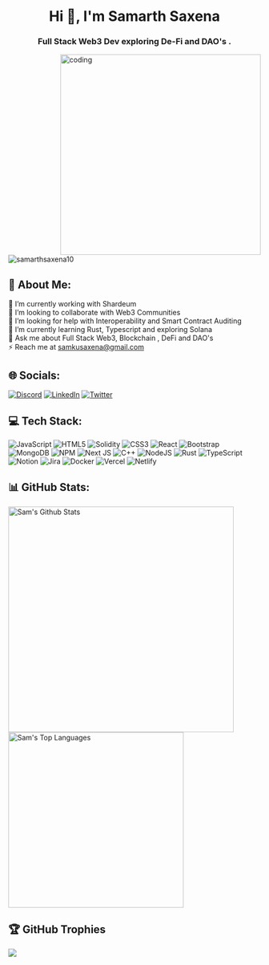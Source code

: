  <h1 align="center">Hi <g-emoji class="g-emoji" alias="wave" fallback-src="https://github.githubassets.com/images/icons/emoji/unicode/1f44b.png">👋</g-emoji>,  I'm Samarth Saxena</h1>
<h3 align="center">Full Stack Web3 Dev exploring De-Fi and DAO's .</h3>

<img align = "right" alt = coding man width = "400px" src="https://media2.giphy.com/media/qgQUggAC3Pfv687qPC/giphy.gif?cid=ecf05e47f0af47edseaysj8x2nmu22sd7cp99nuoa73be9g7&rid=giphy.gif&ct=g">

<p align="left"> <img src="https://komarev.com/ghpvc/?username=samarthsaxena10&label=Profile%20views&color=0e75b6&style=flat" alt="samarthsaxena10" /> </p>

## 💫 About Me:
 <g-emoji class="g-emoji" alias="telescope" fallback-src="https://github.githubassets.com/images/icons/emoji/unicode/1f52d.png">🔭</g-emoji> I’m currently working with Shardeum<br><g-emoji class="g-emoji" alias="dancers" fallback-src="https://github.githubassets.com/images/icons/emoji/unicode/1f46f.png">👯</g-emoji> I’m looking to collaborate with Web3 Communities<br><g-emoji class="g-emoji" alias="handshake" fallback-src="https://github.githubassets.com/images/icons/emoji/unicode/1f91d.png">🤝</g-emoji> I’m looking for help with Interoperability and Smart Contract Auditing<br><g-emoji class="g-emoji" alias="seedling" fallback-src="https://github.githubassets.com/images/icons/emoji/unicode/1f331.png">🌱</g-emoji> I’m currently learning Rust, Typescript and exploring Solana<br><g-emoji class="g-emoji" alias="speech_balloon" fallback-src="https://github.githubassets.com/images/icons/emoji/unicode/1f4ac.png">💬</g-emoji> Ask me about  Full Stack Web3, Blockchain , DeFi and DAO's <br><g-emoji class="g-emoji" alias="zap" fallback-src="https://github.githubassets.com/images/icons/emoji/unicode/26a1.png">⚡</g-emoji> Reach me at <a href="mailto:samridhsinghind@gmail.com">samkusaxena@gmail.com</a></p>


## 🌐 Socials:
[![Discord](https://img.shields.io/badge/Discord-%237289DA.svg?logo=discord&logoColor=white)](htttps://discord.gg/Samarth#0225) [![LinkedIn](https://img.shields.io/badge/LinkedIn-%230077B5.svg?logo=linkedin&logoColor=white)](https://linkedin.com/in/samarth-saxena-169430178) [![Twitter](https://img.shields.io/badge/Twitter-%231DA1F2.svg?logo=Twitter&logoColor=white)](https://twitter.com/Samarth22524928) 

## 💻 Tech Stack:
![JavaScript](https://img.shields.io/badge/javascript-%23323330.svg?style=for-the-badge&logo=javascript&logoColor=%23F7DF1E) ![HTML5](https://img.shields.io/badge/html5-%23E34F26.svg?style=for-the-badge&logo=html5&logoColor=white) ![Solidity](https://img.shields.io/badge/Solidity-%23363636.svg?style=for-the-badge&logo=solidity&logoColor=white) ![CSS3](https://img.shields.io/badge/css3-%231572B6.svg?style=for-the-badge&logo=css3&logoColor=white) ![React](https://img.shields.io/badge/react-%2320232a.svg?style=for-the-badge&logo=react&logoColor=%2361DAFB) ![Bootstrap](https://img.shields.io/badge/bootstrap-%23563D7C.svg?style=for-the-badge&logo=bootstrap&logoColor=white) ![MongoDB](https://img.shields.io/badge/MongoDB-%234ea94b.svg?style=for-the-badge&logo=mongodb&logoColor=white) ![NPM](https://img.shields.io/badge/NPM-%23000000.svg?style=for-the-badge&logo=npm&logoColor=white) ![Next JS](https://img.shields.io/badge/Next-black?style=for-the-badge&logo=next.js&logoColor=white) ![C++](https://img.shields.io/badge/c++-%2300599C.svg?style=for-the-badge&logo=c%2B%2B&logoColor=white)  ![NodeJS](https://img.shields.io/badge/node.js-6DA55F?style=for-the-badge&logo=node.js&logoColor=white) ![Rust](https://img.shields.io/badge/rust-%23000000.svg?style=for-the-badge&logo=rust&logoColor=white) ![TypeScript](https://img.shields.io/badge/typescript-%23007ACC.svg?style=for-the-badge&logo=typescript&logoColor=white) ![Notion](https://img.shields.io/badge/Notion-%23000000.svg?style=for-the-badge&logo=notion&logoColor=white) ![Jira](https://img.shields.io/badge/jira-%230A0FFF.svg?style=for-the-badge&logo=jira&logoColor=white) ![Docker](https://img.shields.io/badge/docker-%230db7ed.svg?style=for-the-badge&logo=docker&logoColor=white) ![Vercel](https://img.shields.io/badge/vercel-%23000000.svg?style=for-the-badge&logo=vercel&logoColor=white) ![Netlify](https://img.shields.io/badge/netlify-%23000000.svg?style=for-the-badge&logo=netlify&logoColor=#00C7B7)


## 📊 GitHub Stats:

<a href="https://github.com/SamarthSaxena10/github-readme-stats"><img alt="Sam's Github Stats" src="https://github-readme-stats-sigma-five.vercel.app/api?username=SamarthSaxena10&show_icons=true&count_private=true&theme=react&hide_border=true&bg_color=0D1117" width="450" /></a>
  <a href="https://github.com/SamarthSaxena10/github-readme-stats"><img alt="Sam's Top Languages" src="https://github-readme-stats-sigma-five.vercel.app/api/top-langs/?username=SamarthSaxena10&langs_count=8&count_private=true&layout=compact&theme=react&hide_border=true&bg_color=0D1117" width ="350" /></a>



## 🏆 GitHub Trophies
![](https://github-profile-trophy.vercel.app/?username=SamarthSaxena10&theme=dracula&no-frame=true&no-bg=false&margin-w=4)
